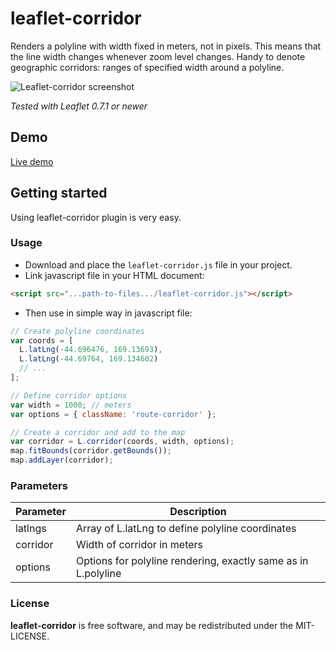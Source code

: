 leaflet-corridor
================
Renders a polyline with width fixed in meters, not in pixels. This means 
that the line width changes whenever zoom level changes. Handy to denote 
geographic corridors: ranges of specified width around a polyline.

![Leaflet-corridor screenshot](http://mikhail.io/2016/10/leaflet-corridor/leaflet-corridor.png)

*Tested with Leaflet 0.7.1 or newer*

## Demo
[Live demo](http://mikhail.io/demos/leaflet-corridor/)

## Getting started
Using leaflet-corridor plugin is very easy.
### Usage
* Download and place the `leaflet-corridor.js` file in your project.
* Link javascript file in your HTML document:
```html
<script src="...path-to-files.../leaflet-corridor.js"></script>
```
* Then use in simple way in javascript file:
```javascript
// Create polyline coordinates
var coords = [
  L.latLng(-44.696476, 169.13693),
  L.latLng(-44.69764, 169.134602)
  // ...
];

// Define corridor options
var width = 1000; // meters
var options = { className: 'route-corridor' };

// Create a corridor and add to the map
var corridor = L.corridor(coords, width, options);
map.fitBounds(corridor.getBounds());
map.addLayer(corridor);
```

### Parameters
| Parameter       | Description
| --------------- | ---------------------- 
| latlngs         | Array of L.latLng to define polyline coordinates
| corridor        | Width of corridor in meters
| options         | Options for polyline rendering, exactly same as in L.polyline

### License

**leaflet-corridor** is free software, and may be redistributed under the MIT-LICENSE.